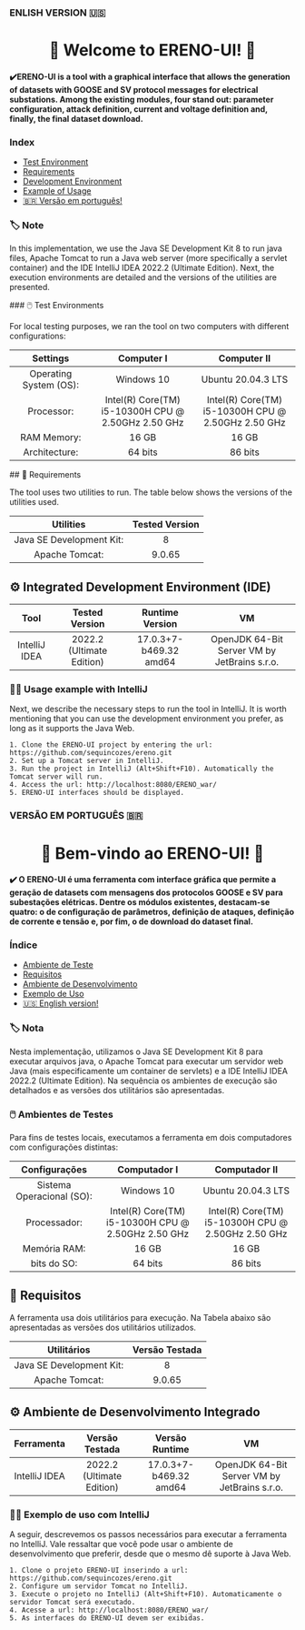 
### ENLISH VERSION 🇺🇸
<div id="english-version"/>

<h1 align="center"> 📌  Welcome to ERENO-UI! 📌 </h1>

<h4 align="left"> ✔️ERENO-UI is a tool with a graphical interface that allows the generation of datasets with GOOSE and SV protocol messages for electrical substations. Among the existing modules, four stand out: parameter configuration, attack definition, current and voltage definition and, finally, the final dataset download. </h4>

### Index

* [Test Environment](#test-environment)
* [Requirements](#requirements)
* [Development Environment](#development-environment)
* [Example of Usage](#example-of-use)
* [🇧🇷 Versão em português!](#portuguese-version)


   


### **🏷️ Note**
In this implementation, we use the Java SE Development Kit 8 to run java files, Apache Tomcat to run a Java web server (more specifically a servlet container) and the IDE IntelliJ IDEA 2022.2 (Ultimate Edition). Next, the execution environments are detailed and the versions of the utilities are presented.


   
<div id="test-environment"/>
### 🖱️ Test Environments

For local testing purposes, we ran the tool on two computers with different configurations:

|  Settings   |  Computer I       |    Computer II |
| :---:        |     :---:      |    :---:      |
|  Operating System (OS):   | Windows 10 | Ubuntu 20.04.3 LTS |
| Processor:  | Intel(R) Core(TM) <br> i5-10300H CPU @ 2.50GHz 2.50 GHz  | Intel(R) Core(TM) <br> i5-10300H CPU @ 2.50GHz 2.50 GHz |
| RAM Memory:   | 16 GB | 16 GB |
| Architecture:  | 64 bits    | 86 bits |


   

<div id="requirements"/>
## 📝 Requirements

The tool uses two utilities to run. The table below shows the versions of the utilities used.


|  Utilities   |  Tested Version     |
| :---:        |     :---:      |  
| Java SE Development Kit:   | 8 | 
| Apache Tomcat:  | 9.0.65 |


   

<div id="development-environment"/>

## ⚙️ Integrated Development Environment (IDE)

|  Tool  |   Tested Version     | Runtime Version | VM |
| :---:        |     :---:      |  :---:      |  :---:      |
| IntelliJ IDEA   | 2022.2 (Ultimate Edition) | 17.0.3+7-b469.32 amd64 | OpenJDK 64-Bit Server VM by JetBrains s.r.o. |





   

<div id="example-of-use"/>

### 👨‍💻 Usage example with IntelliJ
Next, we describe the necessary steps to run the tool in IntelliJ. It is worth mentioning that you can use the development environment you prefer, as long as it supports the Java Web.

```
1. Clone the ERENO-UI project by entering the url: https://github.com/sequincozes/ereno.git
2. Set up a Tomcat server in IntelliJ.
3. Run the project in IntelliJ (Alt+Shift+F10). Automatically the Tomcat server will run.
4. Access the url: http://localhost:8080/ERENO_war/
5. ERENO-UI interfaces should be displayed.
```

### VERSÃO EM PORTUGUÊS 🇧🇷
<div id="portuguese-version"/>

<h1 align="center"> 📌 Bem-vindo ao ERENO-UI! 📌 </h1>

<h4 align="left"> ✔️ O ERENO-UI é uma ferramenta com interface gráfica que permite a geração de datasets com mensagens dos protocolos GOOSE e SV para subestações elétricas. Dentre os módulos existentes, destacam-se quatro: o de configuração de parâmetros, definição de ataques, definição de corrente e tensão e, por fim, o de download do dataset final. </h4>



### Índice
* [Ambiente de Teste](#ambiente-teste)
* [Requisitos](#requisitos)
* [Ambiente de Desenvolvimento](#ambiente-desenvolvimento)
* [Exemplo de Uso](#exemplo-de-uso)
* [🇺🇸 English version!](#english-version)

<div id="nota"/>

### **🏷️ Nota** 
Nesta implementação, utilizamos o Java SE Development Kit 8 para executar arquivos java, o Apache Tomcat para executar um servidor web Java (mais especificamente um container de servlets) e a IDE IntelliJ IDEA 2022.2 (Ultimate Edition). Na sequência os ambientes de execução são detalhados e as versões dos utilitários são apresentadas.

<div id="ambiente-teste"/>

### 🖱️ Ambientes de Testes

Para fins de testes locais, executamos a ferramenta em dois computadores com configurações distintas:

|  Configurações   |  Computador I       |    Computador II |
| :---:        |     :---:      |    :---:      |
| Sistema Operacional (SO):   | Windows 10 | Ubuntu 20.04.3 LTS |
| Processador:  | Intel(R) Core(TM) <br> i5-10300H CPU @ 2.50GHz 2.50 GHz  | Intel(R) Core(TM) <br> i5-10300H CPU @ 2.50GHz 2.50 GHz |
| Memória RAM:   | 16 GB | 16 GB |
| bits do SO:  | 64 bits    | 86 bits |

<div id="requisitos"/>

## 📝 Requisitos

A ferramenta usa dois utilitários para execução. Na Tabela abaixo são apresentadas as versões dos utilitários utilizados.

|  Utilitários   |  Versão Testada     |
| :---:        |     :---:      |  
| Java SE Development Kit:   | 8 | 
| Apache Tomcat:  | 9.0.65 |


<div id="ambiente-desenvolvimento"/>

## ⚙️ Ambiente de Desenvolvimento Integrado

|  Ferramenta  |  Versão Testada     | Versão Runtime | VM |
| :---:        |     :---:      |  :---:      |  :---:      |
| IntelliJ IDEA   | 2022.2 (Ultimate Edition) | 17.0.3+7-b469.32 amd64 | OpenJDK 64-Bit Server VM by JetBrains s.r.o. |



<div id="exemplo-de-uso"/>

### 👨‍💻 Exemplo de uso com IntelliJ
A seguir, descrevemos os passos necessários para executar a ferramenta no IntelliJ. Vale ressaltar que você pode usar o ambiente de desenvolvimento que preferir, desde que o mesmo dê suporte à Java Web. 

```
1. Clone o projeto ERENO-UI inserindo a url: https://github.com/sequincozes/ereno.git
2. Configure um servidor Tomcat no IntelliJ. 
3. Execute o projeto no IntelliJ (Alt+Shift+F10). Automaticamente o servidor Tomcat será executado.
4. Acesse a url: http://localhost:8080/ERENO_war/
5. As interfaces do ERENO-UI devem ser exibidas.
```
